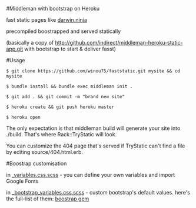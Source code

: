 #Middleman with bootstrap on Heroku

fast static pages like [darwin.ninja](http://darwin.ninja)

precompiled boostrapped and served statically 

(basically a copy of http://github.com/indirect/middleman-heroku-static-app.git with bootstrap to start & deliver fasst)

#Usage

`$ git clone https://github.com/winou75/faststatic.git mysite && cd mysite`

`$ bundle install && bundle exec middleman init .`

`$ git add . && git commit -m "brand new site"`

`$ heroku create && git push heroku master`

`$ heroku open`

The only expectation is that middleman build will generate your site into ./build. That's where Rack::TryStatic will look.

You can customize the 404 page that's served if TryStatic can't find a file by editing source/404.html.erb.

#Boostrap customisation

in  [_variables.css.scss](https://github.com/winou75/fast-middleman-boostrap-heroku/blob/master/source/stylesheets/config/_variables.css.scss) - you can define your own variables  and import  Google Fonts

in  [_bootstrap_variables.css.scss](https://github.com/winou75/fast-middleman-boostrap-heroku/blob/master/source/stylesheets/config/_bootstrap_variables.css.scss) - custom bootstrap's  default values. here's the full-list of them: [boostrap gem](https://github.com/twbs/bootstrap-rubygem/blob/master/templates/project/_bootstrap-variables.scss)

